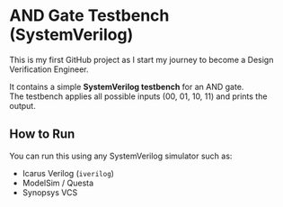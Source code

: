 # AND Gate Testbench (SystemVerilog)

This is my first GitHub project as I start my journey to become a Design Verification Engineer.  

It contains a simple **SystemVerilog testbench** for an AND gate.  
The testbench applies all possible inputs (00, 01, 10, 11) and prints the output.

## How to Run
You can run this using any SystemVerilog simulator such as:
- Icarus Verilog (`iverilog`)
- ModelSim / Questa
- Synopsys VCS


